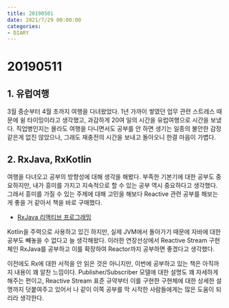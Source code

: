 ```yaml
---
title: 20190501
date: 2021/7/29 00:00:00
categories:
- DIARY
---
```


# 20190511
## 1. 유럽여행
3월 중순부터 4월 초까지 여행을 다녀왔었다. 1년 가까이 쌓였던 업무 관련 스트레스 때문에 쉴 타이밍이라고 생각했고, 과감하게 20여 일의 시간을 유럽여행으로 시간을 보냈다. 직업병인지는 몰라도 여행을 다니면서도 공부를 안 하면 생기는 일종의 불안한 감정 같은게 없진 않았으나, 그래도 재충전의 시간을 보내고 돌아오니 한결 마음이 가볍다.


## 2. RxJava, RxKotlin
여행을 다녀오고 공부의 방향성에 대해 생각을 해봤다. 부족한 기본기에 대한 공부도 중요하지만, 내가 흥미를 가지고 지속적으로 할 수 있는 공부 역시 중요하다고 생각했다. 그래서 흥미를 가질 수 있는 주제에 대해 고민을 해보다 Reactive 관련 공부를 해보는 게 좋을 거 같아서 책을 바로 구매했다. 

- [RxJava 리액티브 프로그래밍](https://book.naver.com/bookdb/book_detail.nhn?bid=14689555)

Kotlin을 주력으로 사용하고 있긴 하지만, 실제 JVM에서 돌아가기 때문에 자바에 대한 공부도 빼놓을 수 없다고 늘 생각해왔다. 이러한 연장선상에서 Reactive Stream 구현체인 RxJava를 공부하고 이를 확장하여 Reactor까지 공부하면 좋겠다고 생각했다.

이전에도 Rx에 대한 서적을 안 읽은 것은 아니지만, 이번에 공부하고 있는 책은 아직까지 내용이 꽤 알찬 느낌이다. Publisher/Subscriber 모델에 대한 설명도 꽤 자세하게 해주는 편이고, Reactive Stream 표준 규약부터 이를 구현한 구현체에 대한 상세한 설명까지 덧붙여주고 있어서 나 같이 이쪽 공부를 막 시작한 사람들에게는 많은 도움이 되리라 생각한다.




